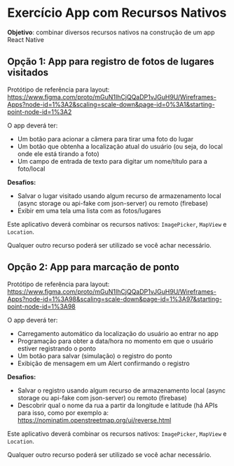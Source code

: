 # Exercício App com Recursos Nativos

**Objetivo**: combinar diversos recursos nativos na construção de um app React Native

## Opção 1: App para registro de fotos de lugares visitados

Protótipo de referência para layout: https://www.figma.com/proto/mGuN1IhCjQQaDP1vJGuH9U/Wireframes-Apps?node-id=1%3A2&scaling=scale-down&page-id=0%3A1&starting-point-node-id=1%3A2

O app deverá ter:
- Um botão para acionar a câmera para tirar uma foto do lugar
- Um botão que obtenha a localização atual do usuário (ou seja, do local onde ele está tirando a foto)
- Um campo de entrada de texto para digitar um nome/título para a foto/local

**Desafios:**
- Salvar o lugar visitado usando algum recurso de armazenamento local (async storage ou api-fake com json-server) ou remoto (firebase)
- Exibir em uma tela uma lista com as fotos/lugares

Este aplicativo deverá combinar os recursos nativos: `ImagePicker`, `MapView` e `Location`.

Qualquer outro recurso poderá ser utilizado se você achar necessário.


## Opção 2: App para marcação de ponto

Protótipo de referência para layout: https://www.figma.com/proto/mGuN1IhCjQQaDP1vJGuH9U/Wireframes-Apps?node-id=1%3A98&scaling=scale-down&page-id=1%3A97&starting-point-node-id=1%3A98

O app deverá ter:
- Carregamento automático da localização do usuário ao entrar no app
- Programação para obter a data/hora no momento em que o usuário estiver registrando o ponto
- Um botão para salvar (simulação) o registro do ponto
- Exibição de mensagem em um Alert confirmando o registro

**Desafios:**
- Salvar o registro usando algum recurso de armazenamento local (async storage ou api-fake com json-server) ou remoto (firebase)
- Descobrir qual o nome da rua a partir da longitude e latitude (há APIs para isso, como por exemplo a: https://nominatim.openstreetmap.org/ui/reverse.html

Este aplicativo deverá combinar os recursos nativos: `ImagePicker`, `MapView` e `Location`.

Qualquer outro recurso poderá ser utilizado se você achar necessário.
